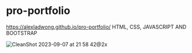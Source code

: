 # pro-portfolio
https://alexladwong.github.io/pro-portfolio/
HTML, CSS, JAVASCRIPT AND BOOTSTRAP

![CleanShot 2023-09-07 at 21 58 42@2x](https://github.com/alexladwong/pro-portfolio/assets/81810294/f0d9cd66-9db6-4c82-8bef-991cbc054488)
